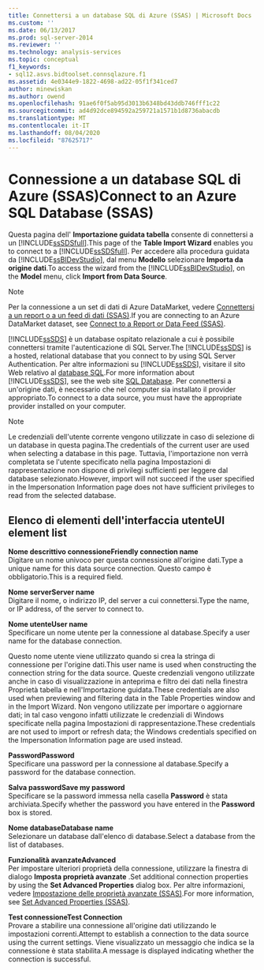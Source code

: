 ```yaml
---
title: Connettersi a un database SQL di Azure (SSAS) | Microsoft Docs
ms.custom: ''
ms.date: 06/13/2017
ms.prod: sql-server-2014
ms.reviewer: ''
ms.technology: analysis-services
ms.topic: conceptual
f1_keywords:
- sql12.asvs.bidtoolset.connsqlazure.f1
ms.assetid: 4e0344e9-1822-4698-ad22-05f1f341ced7
author: minewiskan
ms.author: owend
ms.openlocfilehash: 91ae6f0f5ab95d3013b6348bd43ddb746fff1c22
ms.sourcegitcommit: ad4d92dce894592a259721a1571b1d8736abacdb
ms.translationtype: MT
ms.contentlocale: it-IT
ms.lasthandoff: 08/04/2020
ms.locfileid: "87625717"
---
```

# <a name="connect-to-an-azure-sql-database-ssas"></a><span data-ttu-id="a4b64-102">Connessione a un database SQL di Azure (SSAS)</span><span class="sxs-lookup"><span data-stu-id="a4b64-102">Connect to an Azure SQL Database (SSAS)</span></span>
  <span data-ttu-id="a4b64-103">Questa pagina dell' **Importazione guidata tabella** consente di connettersi a un [!INCLUDE[ssSDSfull](../includes/sssdsfull-md.md)].</span><span class="sxs-lookup"><span data-stu-id="a4b64-103">This page of the **Table Import Wizard** enables you to connect to a [!INCLUDE[ssSDSfull](../includes/sssdsfull-md.md)].</span></span> <span data-ttu-id="a4b64-104">Per accedere alla procedura guidata da [!INCLUDE[ssBIDevStudio](../includes/ssbidevstudio-md.md)], dal menu **Modello** selezionare **Importa da origine dati**.</span><span class="sxs-lookup"><span data-stu-id="a4b64-104">To access the wizard from the [!INCLUDE[ssBIDevStudio](../includes/ssbidevstudio-md.md)], on the **Model** menu, click **Import from Data Source**.</span></span>  
  
> [!NOTE]  
>  <span data-ttu-id="a4b64-105">Per la connessione a un set di dati di Azure DataMarket, vedere [Connettersi a un report o a un feed di dati &#40;SSAS&#41;](connect-to-a-report-or-data-feed-ssas.md).</span><span class="sxs-lookup"><span data-stu-id="a4b64-105">If you are connecting to an Azure DataMarket dataset, see [Connect to a Report or Data Feed &#40;SSAS&#41;](connect-to-a-report-or-data-feed-ssas.md).</span></span>  
  
 <span data-ttu-id="a4b64-106">[!INCLUDE[ssSDS](../includes/sssds-md.md)] è un database ospitato relazionale a cui è possibile connettersi tramite l'autenticazione di SQL Server.</span><span class="sxs-lookup"><span data-stu-id="a4b64-106">The [!INCLUDE[ssSDS](../includes/sssds-md.md)] is a hosted, relational database that you connect to by using SQL Server Authentication.</span></span> <span data-ttu-id="a4b64-107">Per altre informazioni su [!INCLUDE[ssSDS](../includes/sssds-md.md)], visitare il sito Web relativo al [database SQL](https://go.microsoft.com/fwlink/?LinkID=157856).</span><span class="sxs-lookup"><span data-stu-id="a4b64-107">For more information about [!INCLUDE[ssSDS](../includes/sssds-md.md)], see the web site [SQL Database](https://go.microsoft.com/fwlink/?LinkID=157856).</span></span> <span data-ttu-id="a4b64-108">Per connettersi a un'origine dati, è necessario che nel computer sia installato il provider appropriato.</span><span class="sxs-lookup"><span data-stu-id="a4b64-108">To connect to a data source, you must have the appropriate provider installed on your computer.</span></span>  
  
> [!NOTE]  
>  <span data-ttu-id="a4b64-109">Le credenziali dell'utente corrente vengono utilizzate in caso di selezione di un database in questa pagina.</span><span class="sxs-lookup"><span data-stu-id="a4b64-109">The credentials of the current user are used when selecting a database in this page.</span></span> <span data-ttu-id="a4b64-110">Tuttavia, l'importazione non verrà completata se l'utente specificato nella pagina Impostazioni di rappresentazione non dispone di privilegi sufficienti per leggere dal database selezionato.</span><span class="sxs-lookup"><span data-stu-id="a4b64-110">However, import will not succeed if the user specified in the Impersonation Information page does not have sufficient privileges to read from the selected database.</span></span>  
  
## <a name="ui-element-list"></a><span data-ttu-id="a4b64-111">Elenco di elementi dell'interfaccia utente</span><span class="sxs-lookup"><span data-stu-id="a4b64-111">UI element list</span></span>  
 <span data-ttu-id="a4b64-112">**Nome descrittivo connessione**</span><span class="sxs-lookup"><span data-stu-id="a4b64-112">**Friendly connection name**</span></span>  
 <span data-ttu-id="a4b64-113">Digitare un nome univoco per questa connessione all'origine dati.</span><span class="sxs-lookup"><span data-stu-id="a4b64-113">Type a unique name for this data source connection.</span></span> <span data-ttu-id="a4b64-114">Questo campo è obbligatorio.</span><span class="sxs-lookup"><span data-stu-id="a4b64-114">This is a required field.</span></span>  
  
 <span data-ttu-id="a4b64-115">**Nome server**</span><span class="sxs-lookup"><span data-stu-id="a4b64-115">**Server name**</span></span>  
 <span data-ttu-id="a4b64-116">Digitare il nome, o indirizzo IP, del server a cui connettersi.</span><span class="sxs-lookup"><span data-stu-id="a4b64-116">Type the name, or IP address, of the server to connect to.</span></span>  
  
 <span data-ttu-id="a4b64-117">**Nome utente**</span><span class="sxs-lookup"><span data-stu-id="a4b64-117">**User name**</span></span>  
 <span data-ttu-id="a4b64-118">Specificare un nome utente per la connessione al database.</span><span class="sxs-lookup"><span data-stu-id="a4b64-118">Specify a user name for the database connection.</span></span>  
  
 <span data-ttu-id="a4b64-119">Questo nome utente viene utilizzato quando si crea la stringa di connessione per l'origine dati.</span><span class="sxs-lookup"><span data-stu-id="a4b64-119">This user name is used when constructing the connection string for the data source.</span></span> <span data-ttu-id="a4b64-120">Queste credenziali vengono utilizzate anche in caso di visualizzazione in anteprima e filtro dei dati nella finestra Proprietà tabella e nell'Importazione guidata.</span><span class="sxs-lookup"><span data-stu-id="a4b64-120">These credentials are also used when previewing and filtering data in the Table Properties window and in the Import Wizard.</span></span> <span data-ttu-id="a4b64-121">Non vengono utilizzate per importare o aggiornare dati; in tal caso vengono infatti utilizzate le credenziali di Windows specificate nella pagina Impostazioni di rappresentazione.</span><span class="sxs-lookup"><span data-stu-id="a4b64-121">These credentials are not used to import or refresh data; the Windows credentials specified on the Impersonation Information page are used instead.</span></span>  
  
 <span data-ttu-id="a4b64-122">**Password**</span><span class="sxs-lookup"><span data-stu-id="a4b64-122">**Password**</span></span>  
 <span data-ttu-id="a4b64-123">Specificare una password per la connessione al database.</span><span class="sxs-lookup"><span data-stu-id="a4b64-123">Specify a password for the database connection.</span></span>  
  
 <span data-ttu-id="a4b64-124">**Salva password**</span><span class="sxs-lookup"><span data-stu-id="a4b64-124">**Save my password**</span></span>  
 <span data-ttu-id="a4b64-125">Specificare se la password immessa nella casella **Password** è stata archiviata.</span><span class="sxs-lookup"><span data-stu-id="a4b64-125">Specify whether the password you have entered in the **Password** box is stored.</span></span>  
  
 <span data-ttu-id="a4b64-126">**Nome database**</span><span class="sxs-lookup"><span data-stu-id="a4b64-126">**Database name**</span></span>  
 <span data-ttu-id="a4b64-127">Selezionare un database dall'elenco di database.</span><span class="sxs-lookup"><span data-stu-id="a4b64-127">Select a database from the list of databases.</span></span>  
  
 <span data-ttu-id="a4b64-128">**Funzionalità avanzate**</span><span class="sxs-lookup"><span data-stu-id="a4b64-128">**Advanced**</span></span>  
 <span data-ttu-id="a4b64-129">Per impostare ulteriori proprietà della connessione, utilizzare la finestra di dialogo **Imposta proprietà avanzate** .</span><span class="sxs-lookup"><span data-stu-id="a4b64-129">Set additional connection properties by using the **Set Advanced Properties** dialog box.</span></span> <span data-ttu-id="a4b64-130">Per altre informazioni, vedere [Impostazione delle proprietà avanzate &#40;SSAS&#41;](set-advanced-properties-ssas.md).</span><span class="sxs-lookup"><span data-stu-id="a4b64-130">For more information, see [Set Advanced Properties &#40;SSAS&#41;](set-advanced-properties-ssas.md).</span></span>  
  
 <span data-ttu-id="a4b64-131">**Test connessione**</span><span class="sxs-lookup"><span data-stu-id="a4b64-131">**Test Connection**</span></span>  
 <span data-ttu-id="a4b64-132">Provare a stabilire una connessione all'origine dati utilizzando le impostazioni correnti.</span><span class="sxs-lookup"><span data-stu-id="a4b64-132">Attempt to establish a connection to the data source using the current settings.</span></span> <span data-ttu-id="a4b64-133">Viene visualizzato un messaggio che indica se la connessione è stata stabilita.</span><span class="sxs-lookup"><span data-stu-id="a4b64-133">A message is displayed indicating whether the connection is successful.</span></span>  
  
  
